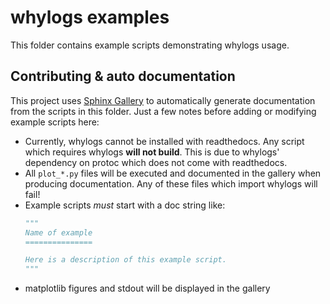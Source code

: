# whylogs examples

This folder contains example scripts demonstrating whylogs usage.

## Contributing & auto documentation

This project uses [Sphinx Gallery](https://sphinx-gallery.github.io/stable/index.html) to automatically generate documentation from the scripts in this folder.  Just a few notes before adding or modifying example scripts here:

* Currently, whylogs cannot be installed with readthedocs.  Any script which requires whylogs **will not build**.
  This is due to whylogs' dependency on protoc which does not come with readthedocs.
* All `plot_*.py` files will be executed and documented in the gallery when producing documentation.
  Any of these files which import whylogs will fail!
* Example scripts _must_ start with a doc string like:
    ```python
    """
    Name of example
    ===============
    
    Here is a description of this example script.      
    """
    ```
* matplotlib figures and stdout will be displayed in the gallery

